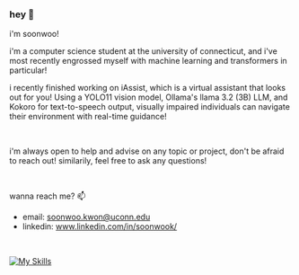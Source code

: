### hey 👋

i'm soonwoo! 

i'm a computer science student at the university of connecticut, and i've most recently engrossed myself with machine learning and transformers in particular!

i recently finished working on iAssist, which is a virtual assistant that looks out for you! Using a YOLO11 vision model, Ollama's llama 3.2 (3B) LLM, and Kokoro for text-to-speech output, visually impaired individuals can navigate their environment with real-time guidance!

<br />

i'm always open to help and advise on any topic or project, don't be afraid to reach out! similarily, feel free to ask any questions!

<br />

wanna reach me? 📫
- email: soonwoo.kwon@uconn.edu
- linkedin: www.linkedin.com/in/soonwook/
     

<br />

[![My Skills](https://skillicons.dev/icons?i=react,py,java,js,sklearn,tailwind)](https://skillicons.dev)

